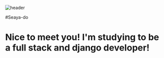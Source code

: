 ![header](https://capsule-render.vercel.app/api?type=waving&color=gradient&height=250&section=header&text=SOKURI_CODE&fontSize=90)
 
 
 
 #Seaya-do
# Nice to meet you! I'm studying to be a full stack and django developer!


